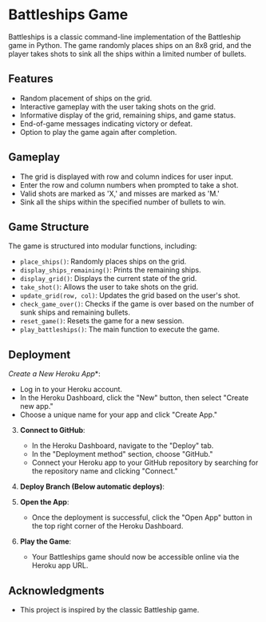 # Battleships Game

Battleships is a classic command-line implementation of the Battleship game in Python. The game randomly places ships on an 8x8 grid, and the player takes shots to sink all the ships within a limited number of bullets.

## Features

- Random placement of ships on the grid.
- Interactive gameplay with the user taking shots on the grid.
- Informative display of the grid, remaining ships, and game status.
- End-of-game messages indicating victory or defeat.
- Option to play the game again after completion.


## Gameplay

- The grid is displayed with row and column indices for user input.
- Enter the row and column numbers when prompted to take a shot.
- Valid shots are marked as 'X,' and misses are marked as 'M.'
- Sink all the ships within the specified number of bullets to win.

## Game Structure

The game is structured into modular functions, including:

- `place_ships()`: Randomly places ships on the grid.
- `display_ships_remaining()`: Prints the remaining ships.
- `display_grid()`: Displays the current state of the grid.
- `take_shot()`: Allows the user to take shots on the grid.
- `update_grid(row, col)`: Updates the grid based on the user's shot.
- `check_game_over()`: Checks if the game is over based on the number of sunk ships and remaining bullets.
- `reset_game()`: Resets the game for a new session.
- `play_battleships()`: The main function to execute the game.

## Deployment

*Create a New Heroku App**:

   - Log in to your Heroku account.
   - In the Heroku Dashboard, click the "New" button, then select "Create new app."
   - Choose a unique name for your app and click "Create App."

3. **Connect to GitHub**:

   - In the Heroku Dashboard, navigate to the "Deploy" tab.
   - In the "Deployment method" section, choose "GitHub."
   - Connect your Heroku app to your GitHub repository by searching for the repository name and clicking "Connect."


5. **Deploy Branch (Below automatic deploys)**:


6. **Open the App**:

   - Once the deployment is successful, click the "Open App" button in the top right corner of the Heroku Dashboard.

7. **Play the Game**:

   - Your Battleships game should now be accessible online via the Heroku app URL.


## Acknowledgments

- This project is inspired by the classic Battleship game.


